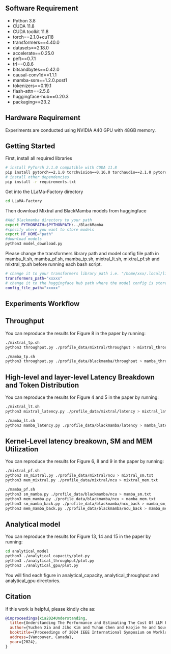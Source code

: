 ## Software Requirement

- Python 3.8
- CUDA 11.8
- CUDA toolkit 11.8
- torch==2.1.0+cu118
- transformers==4.40.0
- datasets==2.18.0
- accelerate==0.25.0
- peft==0.7.1
- trl==0.8.6
- bitsandbytes==0.42.0
- causal-conv1d==1.1.1
- mamba-ssm==1.2.0.post1
- tokenizers==0.19.1
- flash-attn==2.5.6
- huggingface-hub==0.20.3
- packaging==23.2

## Hardware Requirement

Experiments are conducted using NVIDIA A40 GPU with 48GB memory.

## Getting Started

First, install all required libraries

```bash
# install PyTorch 2.1.0 compatible with CUDA 11.8
pip install pytorch==2.1.0 torchvision==0.16.0 torchaudio==2.1.0 pytorch-cuda=11.8 -c pytorch -c nvidia
# install other dependencies
pip install -r requirements.txt
```

Get into the LLaMa-Factory directory

```bash
cd LLaMA-Factory
```

Then download Mixtral and BlackMamba models from huggingface

```bash
#Add Blackmamba directory to your path
export PYTHONPATH=$PYTHONPATH:../BlackMamba
#specify where you want to store models
export HF_HOME="path"
#download models
python3 model_download.py
```

Please change the transformers library path and model config file path in mamba_lt.sh, mamba_pf.sh, mamba_tp.sh, mixtral_lt.sh, mixtral_pf.sh and mixtral_tp.sh before running each bash script.


```bash
# change it to your transformers library path i.e. "/home/xxx/.local/lib/python3.8/site-packages/transformers"
transformers_path="xxxxx"
# change it to the huggingface hub path where the model config is stored i.e. "/xxxx/hub models--mistralai--Mixtral-8x7B-v0.1/snapshots/521a77772f0d4052fd9846846471d0d2517739d2"
config_file_path="xxxxx"
```


## Experiments Workflow


## Throughput 
You can reproduce the results for Figure 8 in the paper by running:
```bash
./mixtral_tp.sh
python3 throughput.py ./profile_data/mixtral/throughput > mixtral_throughput.txt
```
```bash
./mamba_tp.sh
python3 throughput.py ./profile_data/blackmamba/throughput > mamba_throughput.txt
```


## High-level and layer-level Latency Breakdown and Token Distribution

You can reproduce the results for Figure 4 and 5 in the paper by running:
```bash
./mixtral_lt.sh
python3 mixtral_latency.py ./profile_data/mixtral/latency > mixtral_latency_breakdown.txt
```
```bash
./mamba_lt.sh
python3 mamba_latency.py ./profile_data/blackmamba/latency > mamba_latency_breakdown.txt
```


## Kernel-Level latency breakown, SM and MEM Utilization

You can reproduce the results for Figure 6, 8 and 9 in the paper by running:
```bash
./mixtral_pf.sh
python3 sm_mixtral.py ./profile_data/mixtral/ncu > mixtral_sm.txt
python3 mem_mixtral.py ./profile_data/mixtral/ncu > mixtral_mem.txt
```
```bash
./mamba_pf.sh
python3 sm_mamba.py ./profile_data/blackmamba/ncu > mamba_sm.txt
python3 mem_mamba.py ./profile_data/blackmamba/ncu > mamba_mem.txt
python3 sm_mamba_back.py ./profile_data/blackmamba/ncu_back > mamba_sm_backward.txt
python3 mem_mamba_back.py ./profile_data/blackmamba/ncu_back > mamba_mem_backward.txt
```

## Analytical model

You can reproduce the results for Figure 13, 14 and 15 in the paper by running:
```bash
cd analytical_model
python3 ./analytical_capacity/plot.py
python3 ./analytical_throughput/plot.py
python3 ./analytical_gpu/plot.py
```
You will find each figure in analytical_capacity, analytical_throughput and analytical_gpu directories.

## Citation

If this work is helpful, please kindly cite as:

```bibtex
@inproceedings{xia2024Understanding,
  title={Understanding The Performance and Estimating The Cost Of LLM Fine-Tuning},
  author={Yuchen Xia and Jiho Kim and Yuhan Chen and Haojie Ye and Souvik Kundu and Cong "Callie" Hao and Nishil Talati},
  booktitle={Proceedings of 2024 IEEE International Symposium on Workload Characterization},
  address={Vancouver, Canada},
  year={2024},
}
```